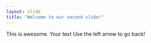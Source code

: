 ```yaml
---
layout: slide
title: "Welcome to our second slide!"
---
```


This is awesome.
Your text
Use the left arrow to go back!
